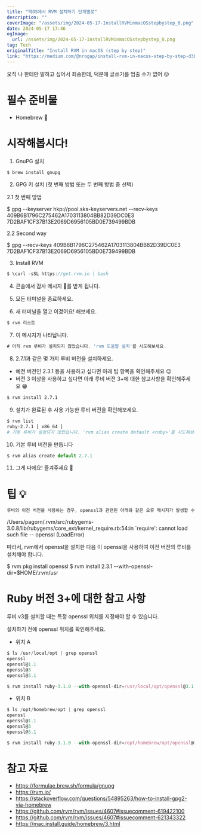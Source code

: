 ```yaml
---
title: "맥OS에서 RVM 설치하기 단계별로"
description: ""
coverImage: "/assets/img/2024-05-17-InstallRVMinmacOSstepbystep_0.png"
date: 2024-05-17 17:46
ogImage:
  url: /assets/img/2024-05-17-InstallRVMinmacOSstepbystep_0.png
tag: Tech
originalTitle: "Install RVM in macOS (step by step)"
link: "https://medium.com/@nrogap/install-rvm-in-macos-step-by-step-d3b3c236953b"
---
```


오직 나 한테만 말하고 싶어서 죄송한데, 덕분에 글쓰기를 멈출 수가 없어 😛

# 필수 준비물

- Homebrew 🍺

# 시작해봅시다!

<div class="content-ad"></div>

1. GnuPG 설치

```bash
$ brew install gnupg
```

2. GPG 키 설치 (첫 번째 방법 또는 두 번째 방법 중 선택)

2.1 첫 번째 방법

<div class="content-ad"></div>

$ gpg --keyserver hkp://pool.sks-keyservers.net --recv-keys 409B6B1796C275462A1703113804BB82D39DC0E3 7D2BAF1CF37B13E2069D6956105BD0E739499BDB

2.2 Second way

$ gpg --recv-keys 409B6B1796C275462A1703113804BB82D39DC0E3 7D2BAF1CF37B13E2069D6956105BD0E739499BDB

3. Install RVM

<div class="content-ad"></div>

```js
$ \curl -sSL https://get.rvm.io | bash
```

4. 콘솔에서 감사 메시지 🙏를 받게 됩니다.

5. 모든 터미널을 종료하세요.

6. 새 터미널을 열고 이겼어요! 해보세요.

<div class="content-ad"></div>

```js
$ rvm 리스트
```

7. 이 메시지가 나타납니다.

```js
# 아직 rvm 루비가 설치되지 않았습니다. 'rvm 도움말 설치'를 시도해보세요.
```

8. 2.7.1과 같은 몇 가지 루비 버전을 설치하세요.

<div class="content-ad"></div>

- 예전 버전인 2.3.1 등을 사용하고 싶다면 아래 팁 항목을 확인해주세요 😉
- 버전 3 이상을 사용하고 싶다면 아래 루비 버전 3+에 대한 참고사항을 확인해주세요 😁

```bash
$ rvm install 2.7.1
```

9. 설치가 완료된 후 사용 가능한 루비 버전을 확인해보세요.

```bash
$ rvm list
ruby-2.7.1 [ x86_64 ]
# 기본 루비가 설정되지 않았습니다. 'rvm alias create default <ruby>'를 시도해보세요.
```

<div class="content-ad"></div>

10. 기본 루비 버전을 만듭니다

```js
$ rvm alias create default 2.7.1
```

11. 그게 다에요! 즐겨주세요 🎉

# 팁 💡

<div class="content-ad"></div>

```js
루비의 이전 버전을 사용하는 경우, openssl과 관련된 아래와 같은 오류 메시지가 발생할 수 있습니다.

```

/Users/pagorn/.rvm/src/rubygems-3.0.8/lib/rubygems/core_ext/kernel_require.rb:54:in `require': cannot load such file -- openssl (LoadError)

따라서, rvm에서 openssl을 설치한 다음 이 openssl을 사용하여 이전 버전의 루비를 설치해야 합니다.

$ rvm pkg install openssl
$ rvm install 2.3.1 --with-openssl-dir=$HOME/.rvm/usr

<div class="content-ad"></div>

# Ruby 버전 3+에 대한 참고 사항

루비 v3를 설치할 때는 특정 openssl 위치를 지정해야 할 수 있습니다.

설치하기 전에 openssl 위치를 확인해주세요.

- 위치 A

<div class="content-ad"></div>

```js
$ ls /usr/local/opt | grep openssl
openssl
openssl@1.1
openssl@3
openssl@3.1
```

```js
$ rvm install ruby-3.1.0 --with-openssl-dir=/usr/local/opt/openssl@3.1
```

- 위치 B

```js
$ ls /opt/homebrew/opt | grep openssl
openssl
openssl@1.1
openssl@3
openssl@3.1
```

<div class="content-ad"></div>

```js
$ rvm install ruby-3.1.0 --with-openssl-dir=/opt/homebrew/opt/openssl@3.1
```

# 참고 자료

- https://formulae.brew.sh/formula/gnupg
- https://rvm.io/
- https://stackoverflow.com/questions/54895263/how-to-install-gpg2-via-homebrew
- https://github.com/rvm/rvm/issues/4607#issuecomment-619422100
- https://github.com/rvm/rvm/issues/4607#issuecomment-621343322
- https://mac.install.guide/homebrew/3.html
